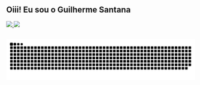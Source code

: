  ## Oiii! Eu sou o Guilherme Santana
 <div>
  <a href="https://github.com/Guilhermee19">
  <img height="180em" src="https://github-readme-stats.vercel.app/api?username=Guilhermee19&show_icons=true&theme=prussian&include_all_commits=true&count_private=true"/>
  <img height="180em" src="https://github-readme-stats.vercel.app/api/top-langs/?username=Guilhermee19&layout=compact&langs_count=7&theme=prussian"/>
</div>

##

![Snake animation](https://github.com/Guilhermee19/Guilhermee19/blob/output/github-contribution-grid-snake.svg)
